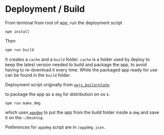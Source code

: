 
# Deployment / Build

From terminal from root of app, run the  deployment script

```
npm install 
```

Then

```bash
npm run build
```

It creates a `cache` and a `build` folder. `cache` is a folder used by deploy to keep the latest version needed to build and package the app, to avoid having to re-download it every time.  While the packaged app ready for use can be found in the `build` folder.

Deployment script originally from [`nwjs_boilerplate`](https://github.com/pietrop/nwjs_boilerplate#deploy).

to package the app as a `dmg` for distribution on os x. 

```
npm run make_dmg
```

which uses [`appdmg`](https://www.npmjs.com/package/appdmg) to put the app from the build folder inside a `dmg` and save it on the `~/Desktop`.

Preferences for `appdmg` script are in `/appdmg.json`.
